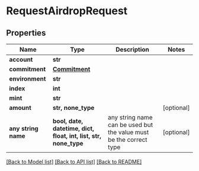 # RequestAirdropRequest


## Properties
Name | Type | Description | Notes
------------ | ------------- | ------------- | -------------
**account** | **str** |  | 
**commitment** | [**Commitment**](Commitment.md) |  | 
**environment** | **str** |  | 
**index** | **int** |  | 
**mint** | **str** |  | 
**amount** | **str, none_type** |  | [optional] 
**any string name** | **bool, date, datetime, dict, float, int, list, str, none_type** | any string name can be used but the value must be the correct type | [optional]

[[Back to Model list]](../README.md#documentation-for-models) [[Back to API list]](../README.md#documentation-for-api-endpoints) [[Back to README]](../README.md)


